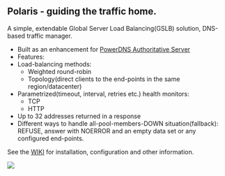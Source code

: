 ## Polaris - guiding the traffic home.

A simple, extendable Global Server Load Balancing(GSLB) solution, DNS-based traffic manager.

* Built as an enhancement for [PowerDNS Authoritative Server](https://www.powerdns.com/auth.html)
* Features:
 * Load-balancing methods:
   * Weighted round-robin
    * Topology(direct clients to the end-points in the same region/datacenter)
 * Parametrized(timeout, interval, retries etc.) health monitors:
    * TCP
     * HTTP
 * Up to 32 addresses returned in a response
 * Different ways to handle all-pool-members-DOWN situation(fallback): REFUSE, answer with NOERROR and an empty data set or any configured end-points.

See the [WIKI](https://github.com/polaris-gslb/polaris-core/wiki) for installation, configuration and other information.

![](https://github.com/polaris-gslb/polaris-core/wiki/overview.jpg)

